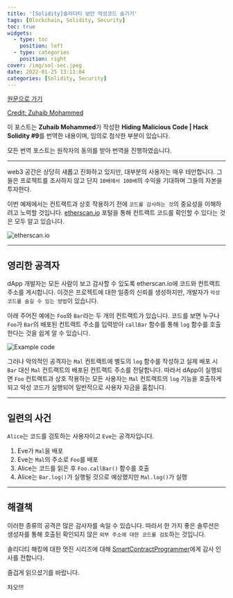```yaml
---
title: '[Solidity]솔리디티 보안 악성코드 숨기기'
tags: [Blockchain, Solidity, Security]
toc: true
widgets:
  - type: toc
    position: left
  - type: categories
    position: right
cover: /img/sol-sec.jpeg
date: 2022-01-25 13:11:04
categories: [Solidity, Security]
---
```


</pre>
<!--more-->

<!--more-->

[원문으로 가기](https://coinsbench.com/hiding-malicious-code-hack-solidity-8-db2cb93c843)

[Credit: Zuhaib Mohammed](https://zuhaibmd.medium.com/)

이 포스트는 **Zuhaib Mohammed**가 작성한 **Hiding Malicious Code | Hack Solidity #9**를 번역한 내용이며, 임의로 첨삭한 부분이 있습니다.

모든 번역 포스트는 원작자의 동의를 받아 번역을 진행하였습니다.

---

web3 공간은 상당히 새롭고 진화하고 있지만, 대부분의 사용자는 매우 테만합니다. 그들은 프로젝트를 조사하지 않고 단지 `10배에서 100배`의 수익을 기대하며 그들의 자본을 투자한다.

이번 예제에서는 컨트랙트과 상호 작용하기 전에 `코드를 감사하는 것`의 중요성을 이해하려고 노력할 것입니다. [etherscan.io](https://etherscan.io/) 포털을 통해 컨트랙트 코드를 확인할 수 있다는 것은 모두 알고 있습니다.

![etherscan.io](/img/솔리디티-보안-악성코드-숨기기/1.png?style=centerme)

---

## **영리한 공격자**

dApp 개발자는 모든 사람이 보고 감사할 수 있도록 etherscan.io에 코드와 컨트랙트 주소를 게시합니다. 이것은 프로젝트에 대한 일종의 신뢰를 생성하지만, 개발자가 `악성 코드를 숨길 수 있는 방법`이 있습니다.

아래 주어진 예에는 `Foo`와 `Bar`라는 두 개의 컨트랙트가 있습니다. 코드를 보면 누구나 `Foo`가 `Bar`의 배포된 컨트랙트 주소를 입력받아 `callBar` 함수를 통해 `log` 함수를 호출한다는 것을 쉽게 알 수 있습니다.

![Example code](/img/솔리디티-보안-악성코드-숨기기/2.png?style=centerme)

그러나 악의적인 공격자는 `Mal` 컨트랙트에 별도의 `log` 함수를 작성하고 실제 배포 시 `Bar` 대신 `Mal` 컨트랙트의 배포된 컨트랙트 주소를 전달합니다. 따라서 dApp이 실행되면 `Foo` 컨트랙트과 상호 작용하는 모든 사용자는 `Mal` 컨트랙트의 `log` 기능을 호출하게 되고 악성 코드가 실행되어 일반적으로 사용자 자금을 훔칩니다.

---

## **일련의 사건**

`Alice`는 코드를 검토하는 사용자이고 `Eve`는 공격자입니다.

1. Eve가 `Mal`을 배포
2. Eve는 `Mal`의 주소로 `Foo`를 배포
3. Alice는 코드를 읽은 후 `Foo.callBar()` 함수를 호출
4. Alice는 `Bar.log()`가 실행될 것으로 예상했지만 `Mal.log()`가 실행

---

## **해결책**

이러한 종류의 공격은 많은 감사자를 속일 수 있습니다. 따라서 한 가지 좋은 솔루션은 생성자를 통해 호출된 확인되지 않은 `외부 주소에 대한 코드를 검토`하는 것입니다.

솔리디티 해킹에 대한 멋진 시리즈에 대해 [SmartContractProgrammer](https://www.youtube.com/channel/UCJWh7F3AFyQ_x01VKzr9eyA)에게 감사 인사를 전합니다.

즐겁게 읽으셨기를 바랍니다.

챠오!!!